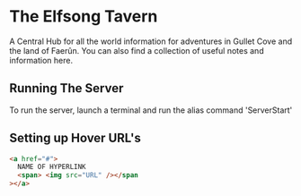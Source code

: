 # The Elfsong Tavern

A Central Hub for all the world information for adventures in Gullet Cove and the land of Faerûn. You can also find a collection of useful notes and information here.

## Running The Server

To run the server, launch a terminal and run the alias command 'ServerStart'

## Setting up Hover URL's

```html
<a href="#">
  NAME OF HYPERLINK
  <span> <img src="URL" /></span
></a>
```
